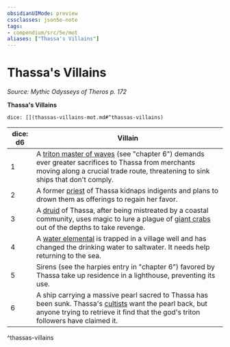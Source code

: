 ```yaml
---
obsidianUIMode: preview
cssclasses: json5e-note
tags:
- compendium/src/5e/mot
aliases: ["Thassa's Villains"]
---
```

# Thassa's Villains
*Source: Mythic Odysseys of Theros p. 172* 

**Thassa's Villains**

`dice: [](thassas-villains-mot.md#^thassas-villains)`

| dice: d6 | Villain |
|----------|---------|
| 1 | A [triton master of waves](/2-Mechanics/CLI/bestiary/humanoid/triton-master-of-waves-mot.md) (see "chapter 6") demands ever greater sacrifices to Thassa from merchants moving along a crucial trade route, threatening to sink ships that don't comply. |
| 2 | A former [priest](/2-Mechanics/CLI/bestiary/humanoid/priest.md) of Thassa kidnaps indigents and plans to drown them as offerings to regain her favor. |
| 3 | A [druid](/2-Mechanics/CLI/bestiary/humanoid/druid.md) of Thassa, after being mistreated by a coastal community, uses magic to lure a plague of [giant crabs](/2-Mechanics/CLI/bestiary/beast/giant-crab.md) out of the depths to take revenge. |
| 4 | A [water elemental](/2-Mechanics/CLI/bestiary/elemental/water-elemental.md) is trapped in a village well and has changed the drinking water to saltwater. It needs help returning to the sea. |
| 5 | Sirens (see the harpies entry in "chapter 6") favored by Thassa take up residence in a lighthouse, preventing its use. |
| 6 | A ship carrying a massive pearl sacred to Thassa has been sunk. Thassa's [cultists](/2-Mechanics/CLI/bestiary/humanoid/cultist.md) want the pearl back, but anyone trying to retrieve it find that the god's triton followers have claimed it. |
^thassas-villains